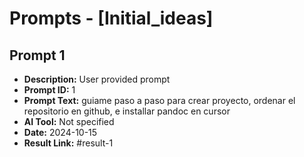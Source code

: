 # Prompts - [Initial_ideas]

## Prompt 1
* **Description:** User provided prompt
* **Prompt ID:** 1
* **Prompt Text:** guiame paso a paso para crear proyecto, ordenar el repositorio en github, e installar pandoc en cursor
* **AI Tool:** Not specified
* **Date:** 2024-10-15
* **Result Link:** #result-1

